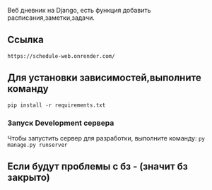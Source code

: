 Веб дневник на Django, есть функция добавить расписания,заметки,задачи.
## Ссылка
``` https://schedule-web.onrender.com/ ```


## Для установки зависимостей,выполните команду
``` pip install -r requirements.txt ```
### Запуск Development сервера
Чтобы запустить сервер для разработки, выполните команду: 
```py manage.py runserver```

## Если будут проблемы с бз - (значит бз закрыто)
